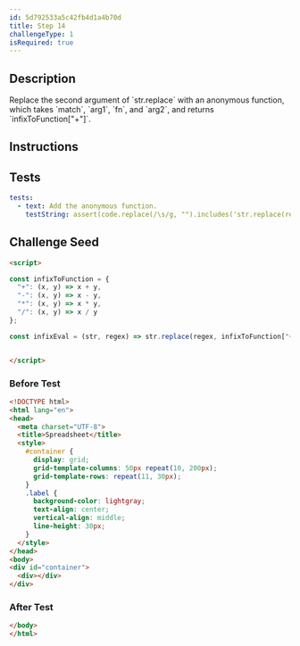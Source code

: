 ```yaml
---
id: 5d792533a5c42fb4d1a4b70d
title: Step 14
challengeType: 1
isRequired: true
---
```


## Description
<section id='description'>
Replace the second argument of `str.replace` with an anonymous function, which takes `match`, `arg1`, `fn`, and `arg2`, and returns `infixToFunction["+"]`.
</section>

## Instructions
<section id='instructions'>

</section>

## Tests
<section id='tests'>

```yml
tests:
  - text: Add the anonymous function.
    testString: assert(code.replace(/\s/g, "").includes('str.replace(regex,(match,arg1,fn,arg2)=>infixToFunction["+"])'));

```

</section>

## Challenge Seed
<section id='challengeSeed'>

<div id='html-seed'>

```html
<script>

const infixToFunction = {
  "+": (x, y) => x + y,
  "-": (x, y) => x - y,
  "*": (x, y) => x * y,
  "/": (x, y) => x / y
};

const infixEval = (str, regex) => str.replace(regex, infixToFunction["+"]);


</script>
```

</div>


### Before Test
<div id='html-setup'>

```html
<!DOCTYPE html>
<html lang="en">
<head>
  <meta charset="UTF-8">
  <title>Spreadsheet</title>
  <style>
    #container {
      display: grid;
      grid-template-columns: 50px repeat(10, 200px);
      grid-template-rows: repeat(11, 30px);
    }
    .label {
      background-color: lightgray;
      text-align: center;
      vertical-align: middle;
      line-height: 30px;
    }
  </style>
</head>
<body>
<div id="container">
  <div></div>
</div>
```

</div>


### After Test
<div id='html-teardown'>

```html
</body>
</html>
```

</div>


</section>
